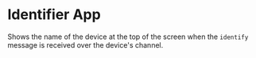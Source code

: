 # Identifier App

Shows the name of the device at the top of the screen when the `identify` message is received over the device's channel.
